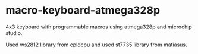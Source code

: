 # macro-keyboard-atmega328p
4x3 keyboard with programmable macros using atmega328p and microchip studio.

Used ws2812 library from cpldcpu and used st7735 library from matiasus.
